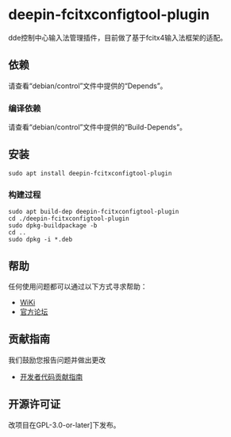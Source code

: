 # deepin-fcitxconfigtool-plugin 

dde控制中心输入法管理插件，目前做了基于fcitx4输入法框架的适配。

## 依赖
请查看“debian/control”文件中提供的“Depends”。

### 编译依赖
请查看“debian/control”文件中提供的“Build-Depends”。

## 安装

```
sudo apt install deepin-fcitxconfigtool-plugin 
```

### 构建过程

```
sudo apt build-dep deepin-fcitxconfigtool-plugin 
cd ./deepin-fcitxconfigtool-plugin 
sudo dpkg-buildpackage -b
cd ..
sudo dpkg -i *.deb
```

## 帮助
任何使用问题都可以通过以下方式寻求帮助：
* [WiKi](https://wiki.deepin.org)
* [官方论坛](https://bbs.deepin.org)


## 贡献指南

我们鼓励您报告问题并做出更改

- [开发者代码贡献指南](https://github.com/linuxdeepin/developer-center/wiki/Contribution-Guidelines-for-Developers)

## 开源许可证
改项目在GPL-3.0-or-later]下发布。


